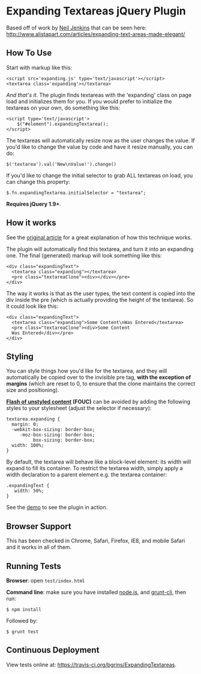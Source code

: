 # Expanding Textareas jQuery Plugin

Based off of work by [Neil Jenkins](http://nmjenkins.com/) that can be seen here: http://www.alistapart.com/articles/expanding-text-areas-made-elegant/

## How To Use

Start with markup like this:

    <script src='expanding.js' type='text/javascript'></script>
    <textarea class='expanding'></textarea>

*And that's it*.  The plugin finds textareas with the 'expanding' class on page load and initializes them for you.  If you would prefer to initialize the textareas on your own, do something like this:

    <script type='text/javascript'>
        $("#element").expandingTextarea();
    </script>

The textareas will automatically resize now as the user changes the value.  If you'd like to change the value by code and have it resize manually, you can do:

    $('textarea').val('New\nValue!').change()

If you'd like to change the initial selector to grab ALL textareas on load, you can change this property:

    $.fn.expandingTextarea.initialSelector = "textarea";

**Requires jQuery 1.9+**.

## How it works

See the [original article](http://www.alistapart.com/articles/expanding-text-areas-made-elegant/) for a great explanation of how this technique works.

The plugin will automatically find this textarea, and turn it into an expanding one.  The final (generated) markup will look something like this:

    <div class="expandingText">
      <textarea class="expanding"></textarea>
      <pre class="textareaClone"><div></div></pre>
    </div>

The way it works is that as the user types, the text content is copied into the div inside the pre (which is actually providing the height of the textarea).  So it could look like this:

    <div class="expandingText">
      <textarea class="expanding">Some Content\nWas Entered</textarea>
      <pre class="textareaClone"><div>Some Content
      Was Entered</div></pre>
    </div>

## Styling

You can style things how you'd like for the textarea, and they will automatically be copied over to the invisible pre tag, **with the exception of margins** (which are reset to 0, to ensure that the clone maintains the correct size and positioning).

**[Flash of unstyled content](http://en.wikipedia.org/wiki/Flash_of_unstyled_content) (FOUC)** can be avoided by adding the following styles to your stylesheet (adjust the selector if necessary):

    textarea.expanding {
      margin: 0;
      -webkit-box-sizing: border-box;
         -moz-box-sizing: border-box;
              box-sizing: border-box;
      width: 100%;
    }

By default, the textarea will behave like a block-level element: its width will expand to fill its container. To restrict the textarea width, simply apply a width declaration to a parent element e.g. the textarea container:

    .expandingText {
       width: 50%;
    }

See the [demo](http://bgrins.github.com/ExpandingTextareas/) to see the plugin in action.

## Browser Support

This has been checked in Chrome, Safari, Firefox, IE8, and mobile Safari and it works in all of them.

## Running Tests

**Browser**: open `test/index.html`

**Command line**: make sure you have installed [node.js](http://nodejs.org/), and [grunt-cli](http://gruntjs.com/getting-started), then run:

    $ npm install

Followed by:

    $ grunt test

## Continuous Deployment

View tests online at: https://travis-ci.org/bgrins/ExpandingTextareas.
